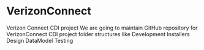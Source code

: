 # VerizonConnect
Verizon Connect CDI project
We are going to maintain GitHub repository for VerizonConnect CDI project folder structures like
Development
Installers
Design
DataModel
Testing
